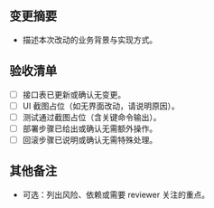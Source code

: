 ## 变更摘要

- 描述本次改动的业务背景与实现方式。

## 验收清单

- [ ] 接口表已更新或确认无变更。
- [ ] UI 截图占位（如无界面改动，请说明原因）。
- [ ] 测试通过截图占位（含关键命令输出）。
- [ ] 部署步骤已给出或确认无需额外操作。
- [ ] 回滚步骤已说明或确认无需特殊处理。

## 其他备注

- 可选：列出风险、依赖或需要 reviewer 关注的重点。

